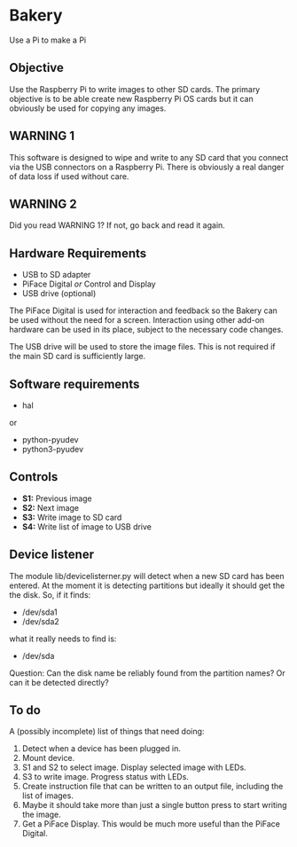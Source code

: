 Bakery
======

Use a Pi to make a Pi

Objective
---------

Use the Raspberry Pi to write images to other SD cards. The primary objective
is to be able create new Raspberry Pi OS cards but it can obviously be used for
copying any images.

WARNING 1
---------

This software is designed to wipe and write to any SD card that you connect via
the USB connectors on a Raspberry Pi. There is obviously a real danger of data
loss if used without care.

WARNING 2
---------

Did you read WARNING 1? If not, go back and read it again.

Hardware Requirements
---------------------

* USB to SD adapter
* PiFace Digital *or* Control and Display
* USB drive (optional)

The PiFace Digital is used for interaction and feedback so the Bakery can be
used without the need for a screen. Interaction using other add-on hardware can
be used in its place, subject to the necessary code changes.

The USB drive will be used to store the image files. This is not required if
the main SD card is sufficiently large.

Software requirements
---------------------

* hal

or

* python-pyudev
* python3-pyudev

Controls
--------

* **S1:** Previous image
* **S2:** Next image
* **S3:** Write image to SD card
* **S4:** Write list of image to USB drive

Device listener
---------------

The module lib/devicelisterner.py will detect when a new SD card has been
entered. At the moment it is detecting partitions but ideally it should get the
the disk. So, if it finds:

* /dev/sda1
* /dev/sda2

what it really needs to find is:

* /dev/sda

Question: Can the disk name be reliably found from the partition names? Or can
it be detected directly?

To do
-----

A (possibly incomplete) list of things that need doing:

1. Detect when a device has been plugged in.
2. Mount device.
3. S1 and S2 to select image. Display selected image with LEDs.
4. S3 to write image. Progress status with LEDs.
5. Create instruction file that can be written to an output file, including the
   list of images.
6. Maybe it should take more than just a single button press to start writing
   the image.
7. Get a PiFace Display. This would be much more useful than the PiFace Digital.
